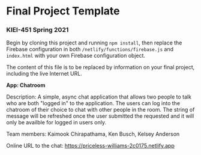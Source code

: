# Final Project Template

### KIEI-451 Spring 2021

Begin by cloning this project and running `npm install`, then replace the Firebase configuration in both `/netlify/functions/firebase.js` and `index.html` with your own Firebase configuration object.

The content of this file is to be replaced by information on your final project, including the live Internet URL.

**App: Chatroom**

Description: A simple, async chat application that allows two people to talk who are both "logged in" to the application. The users can log into the chatroom of their choice to chat with other people in the room. The string of message will be refreshed once the user submitted the requested and it will only be availble for logged in users only. 

Team members: Kaimook Chirapathama, Ken Busch, Kelsey Anderson

Online URL to the chat: https://priceless-williams-2c0175.netlify.app
